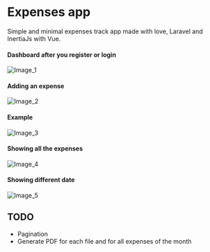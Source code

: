# Expenses app

Simple and minimal expenses track app made with love, Laravel and InertiaJs with Vue.


#### Dashboard after you register or login
![Image_1](https://github.com/user-attachments/assets/a7090aab-aa31-4eb4-b5cf-6dd7a0fc6f63)

#### Adding an expense
![Image_2](https://github.com/user-attachments/assets/adff71e9-57dc-4576-ab14-14f34bbb2f6e)

#### Example
![Image_3](https://github.com/user-attachments/assets/f487e4e8-cb7c-408f-9dff-6091b1ded5ef)

#### Showing all the expenses
![Image_4](https://github.com/user-attachments/assets/efc19143-c326-4233-822a-966025e33893)

#### Showing different date
![Image_5](https://github.com/user-attachments/assets/2e2081e5-bbbf-473c-a001-53d447f9a637)

## TODO
- Pagination
- Generate PDF for each file and for all expenses of the month
